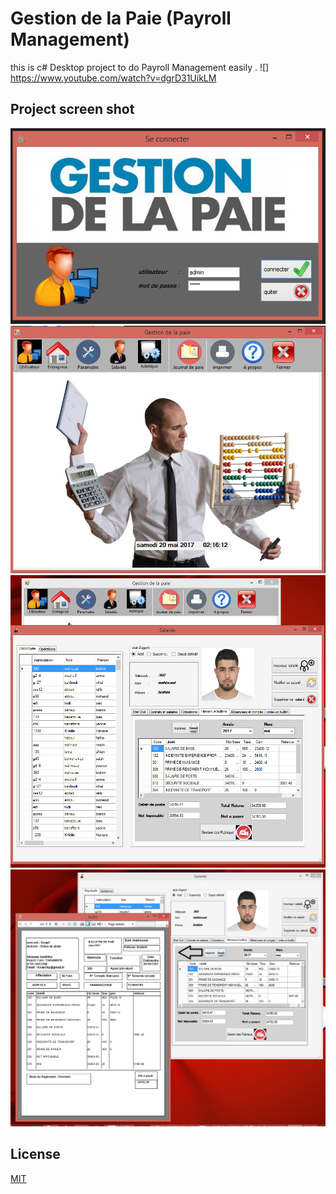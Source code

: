# Gestion de la Paie (Payroll Management)

this is c# Desktop project to do  Payroll Management easily  .
![] https://www.youtube.com/watch?v=dgrD31UikLM

## Project screen shot  


![](images/1.png)
![](images/2.png)
![](images/3.png)
![](images/4.png)

## License
[MIT](https://choosealicense.com/licenses/mit/)
